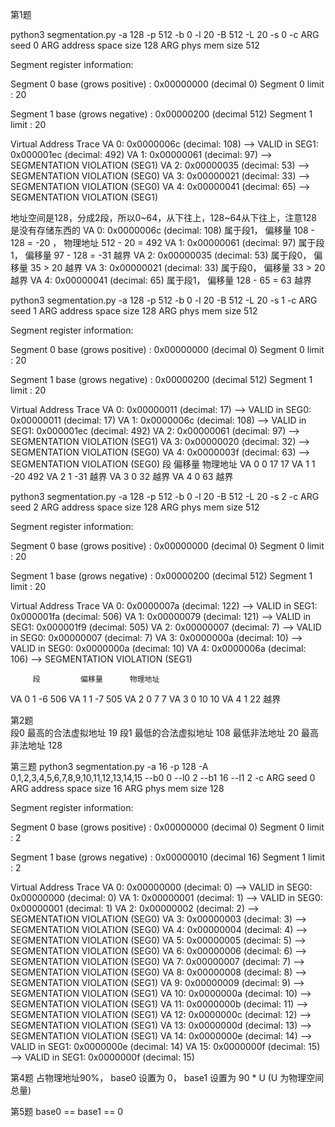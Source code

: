 第1题

python3 segmentation.py -a 128 -p 512 -b 0 -l 20 -B 512 -L 20 -s 0 -c
ARG seed 0
ARG address space size 128
ARG phys mem size 512

Segment register information:

  Segment 0 base  (grows positive) : 0x00000000 (decimal 0)
  Segment 0 limit                  : 20

  Segment 1 base  (grows negative) : 0x00000200 (decimal 512)
  Segment 1 limit                  : 20

Virtual Address Trace
  VA  0: 0x0000006c (decimal:  108) --> VALID in SEG1: 0x000001ec (decimal:  492)
  VA  1: 0x00000061 (decimal:   97) --> SEGMENTATION VIOLATION (SEG1)
  VA  2: 0x00000035 (decimal:   53) --> SEGMENTATION VIOLATION (SEG0)
  VA  3: 0x00000021 (decimal:   33) --> SEGMENTATION VIOLATION (SEG0)
  VA  4: 0x00000041 (decimal:   65) --> SEGMENTATION VIOLATION (SEG1)

地址空间是128，分成2段，所以0~64，从下往上，128~64从下往上，注意128是没有存储东西的
VA  0: 0x0000006c (decimal:  108)    属于段1， 偏移量 108 - 128 = -20 ， 物理地址 512 - 20 = 492
VA  1: 0x00000061 (decimal:   97)    属于段1， 偏移量 97 - 128 = -31 越界
VA  2: 0x00000035 (decimal:   53)    属于段0， 偏移量   35 > 20   越界
VA  3: 0x00000021 (decimal:   33)    属于段0， 偏移量   33 > 20   越界
VA  4: 0x00000041 (decimal:   65)    属于段1， 偏移量 128 - 65 = 63  越界


python3 segmentation.py -a 128 -p 512 -b 0 -l 20 -B 512 -L 20 -s 1 -c
ARG seed 1
ARG address space size 128
ARG phys mem size 512

Segment register information:

  Segment 0 base  (grows positive) : 0x00000000 (decimal 0)
  Segment 0 limit                  : 20

  Segment 1 base  (grows negative) : 0x00000200 (decimal 512)
  Segment 1 limit                  : 20

Virtual Address Trace
  VA  0: 0x00000011 (decimal:   17) --> VALID in SEG0: 0x00000011 (decimal:   17)
  VA  1: 0x0000006c (decimal:  108) --> VALID in SEG1: 0x000001ec (decimal:  492)
  VA  2: 0x00000061 (decimal:   97) --> SEGMENTATION VIOLATION (SEG1)
  VA  3: 0x00000020 (decimal:   32) --> SEGMENTATION VIOLATION (SEG0)
  VA  4: 0x0000003f (decimal:   63) --> SEGMENTATION VIOLATION (SEG0)
          段   偏移量     物理地址
VA 0      0     17         17
VA 1      1     -20        492
VA 2      1     -31        越界
VA 3      0     32         越界
VA 4      0     63         越界


python3 segmentation.py -a 128 -p 512 -b 0 -l 20 -B 512 -L 20 -s 2 -c
ARG seed 2
ARG address space size 128
ARG phys mem size 512

Segment register information:

  Segment 0 base  (grows positive) : 0x00000000 (decimal 0)
  Segment 0 limit                  : 20

  Segment 1 base  (grows negative) : 0x00000200 (decimal 512)
  Segment 1 limit                  : 20

Virtual Address Trace
  VA  0: 0x0000007a (decimal:  122) --> VALID in SEG1: 0x000001fa (decimal:  506)
  VA  1: 0x00000079 (decimal:  121) --> VALID in SEG1: 0x000001f9 (decimal:  505)
  VA  2: 0x00000007 (decimal:    7) --> VALID in SEG0: 0x00000007 (decimal:    7)
  VA  3: 0x0000000a (decimal:   10) --> VALID in SEG0: 0x0000000a (decimal:   10)
  VA  4: 0x0000006a (decimal:  106) --> SEGMENTATION VIOLATION (SEG1)

         段         偏移量      物理地址
VA  0    1           -6           506 
VA  1    1           -7           505
VA  2    0           7            7
VA  3    0           10           10
VA  4    1           22           越界


第2题       
段0  最高的合法虚拟地址   19
段1  最低的合法虚拟地址   108
最低非法地址  20
最高非法地址  128


第三题
python3 segmentation.py -a 16 -p 128 -A 0,1,2,3,4,5,6,7,8,9,10,11,12,13,14,15 --b0 0 --l0 2 --b1 16 --l1 2 -c
ARG seed 0
ARG address space size 16
ARG phys mem size 128

Segment register information:

  Segment 0 base  (grows positive) : 0x00000000 (decimal 0)
  Segment 0 limit                  : 2

  Segment 1 base  (grows negative) : 0x00000010 (decimal 16)
  Segment 1 limit                  : 2

Virtual Address Trace
  VA  0: 0x00000000 (decimal:    0) --> VALID in SEG0: 0x00000000 (decimal:    0)
  VA  1: 0x00000001 (decimal:    1) --> VALID in SEG0: 0x00000001 (decimal:    1)
  VA  2: 0x00000002 (decimal:    2) --> SEGMENTATION VIOLATION (SEG0)
  VA  3: 0x00000003 (decimal:    3) --> SEGMENTATION VIOLATION (SEG0)
  VA  4: 0x00000004 (decimal:    4) --> SEGMENTATION VIOLATION (SEG0)
  VA  5: 0x00000005 (decimal:    5) --> SEGMENTATION VIOLATION (SEG0)
  VA  6: 0x00000006 (decimal:    6) --> SEGMENTATION VIOLATION (SEG0)
  VA  7: 0x00000007 (decimal:    7) --> SEGMENTATION VIOLATION (SEG0)
  VA  8: 0x00000008 (decimal:    8) --> SEGMENTATION VIOLATION (SEG1)
  VA  9: 0x00000009 (decimal:    9) --> SEGMENTATION VIOLATION (SEG1)
  VA 10: 0x0000000a (decimal:   10) --> SEGMENTATION VIOLATION (SEG1)
  VA 11: 0x0000000b (decimal:   11) --> SEGMENTATION VIOLATION (SEG1)
  VA 12: 0x0000000c (decimal:   12) --> SEGMENTATION VIOLATION (SEG1)
  VA 13: 0x0000000d (decimal:   13) --> SEGMENTATION VIOLATION (SEG1)
  VA 14: 0x0000000e (decimal:   14) --> VALID in SEG1: 0x0000000e (decimal:   14)
  VA 15: 0x0000000f (decimal:   15) --> VALID in SEG1: 0x0000000f (decimal:   15)

第4题
占物理地址90%， base0 设置为 0， base1 设置为 90 * U  (U 为物理空间总量)

第5题
base0 == base1 == 0